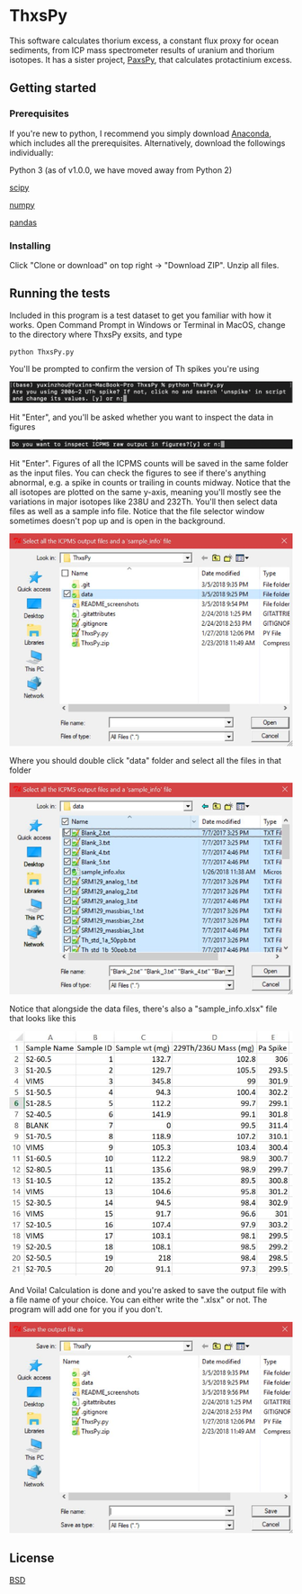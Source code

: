 # ThxsPy
This software calculates thorium excess, a constant flux proxy for ocean sediments, from ICP mass spectrometer results of uranium and thorium isotopes. It has a sister project, [PaxsPy](https://github.com/yz3062/PaxsPy), that calculates protactinium excess.

## Getting started

### Prerequisites

If you're new to python, I recommend you simply download [Anaconda](https://www.anaconda.com/download/), which includes all the prerequisites. Alternatively, download the followings individually:

Python 3 (as of v1.0.0, we have moved away from Python 2)

[scipy](https://www.scipy.org/)

[numpy](http://www.numpy.org/)

[pandas](https://pandas.pydata.org/)

### Installing

Click "Clone or download" on top right -> "Download ZIP". Unzip all files.

## Running the tests

Included in this program is a test dataset to get you familiar with how it works. Open Command Prompt in Windows or Terminal in MacOS, change to the directory where ThxsPy exsits, and type
```
python ThxsPy.py
```
You'll be prompted to confirm the version of Th spikes you're using

![alt text](./README_screenshots/spike_prompt_ThxsPy.png)

Hit "Enter", and you'll be asked whether you want to inspect the data in figures

![alt text](./README_screenshots/inspect_figures_prompt.png)

Hit "Enter". Figures of all the ICPMS counts will be saved in the same folder as the input files. You can check the figures to see if there's anything abnormal, e.g. a spike in counts or trailing in counts midway. Notice that the all isotopes are plotted on the same y-axis, meaning you'll mostly see the variations in major isotopes like 238U and 232Th. You'll then select data files as well as a sample info file. Notice that the file selector window sometimes doesn't pop up and is open in the background.

![alt text](./README_screenshots/data_selection_ThxsPy.JPG)

Where you should double click "data" folder and select all the files in that folder

![alt text](./README_screenshots/data_select_all_ThxsPy.JPG)

Notice that alongside the data files, there's also a "sample_info.xlsx" file that looks like this

![alt text](./README_screenshots/sample_info_screenshot.JPG)

And Voila! Calculation is done and you're asked to save the output file with a file name of your choice. You can either write the ".xlsx" or not. The program will add one for you if you don't.

![alt text](./README_screenshots/save_output_ThxyPy.JPG)


## License

[BSD](https://opensource.org/licenses/BSD-2-Clause)
